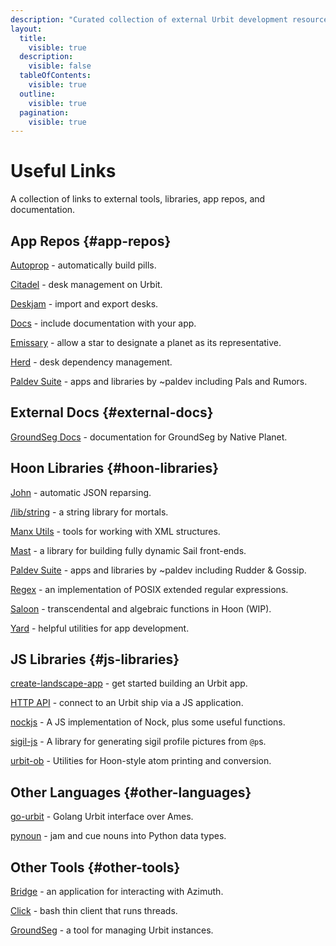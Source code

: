 ```yaml
---
description: "Curated collection of external Urbit development resources including app repositories, Hoon libraries, JavaScript packages, documentation sites, and development tools."
layout:
  title:
    visible: true
  description:
    visible: false
  tableOfContents:
    visible: true
  outline:
    visible: true
  pagination:
    visible: true
---
```


# Useful Links

A collection of links to external tools, libraries, app repos, and documentation.

## App Repos {#app-repos}

[Autoprop](https://github.com/urbit/urbit/tree/develop/pkg/autoprop) - automatically build pills.

[Citadel](https://github.com/ryjm/citadel) - desk management on Urbit.

[Deskjam](https://github.com/tinnus-napbus/deskjam) - import and export desks.

[Docs](https://github.com/tinnus-napbus/docs-app) - include documentation with your app.

[Emissary](https://github.com/sigilante/emissary) - allow a star to designate a planet as its representative.

[Herd](https://github.com/midsum-salrux/herd) - desk dependency management.

[Paldev Suite](https://github.com/Fang-/suite) - apps and libraries by ~paldev including Pals and Rumors.

## External Docs {#external-docs}

[GroundSeg Docs](https://manual.groundseg.app/) - documentation for GroundSeg by Native Planet.

## Hoon Libraries {#hoon-libraries}

[John](https://github.com/litlep-nibbyt/john) - automatic JSON reparsing.

[/lib/string](https://github.com/sigilante/string) - a string library for mortals.

[Manx Utils](https://github.com/tinnus-napbus/manx-utils) - tools for working with XML structures.

[Mast](https://github.com/R-JG/mast) - a library for building fully dynamic Sail front-ends.

[Paldev Suite](https://github.com/Fang-/suite) - apps and libraries by ~paldev including Rudder & Gossip.

[Regex](https://github.com/lynko/re.hoon) - an implementation of POSIX extended regular expressions.

[Saloon](https://github.com/sigilante/saloon) - transcendental and algebraic functions in Hoon (WIP).

[Yard](https://github.com/urbit/yard) - helpful utilities for app development.

## JS Libraries {#js-libraries}

[create-landscape-app](https://github.com/urbit/create-landscape-app) - get started building an Urbit app.

[HTTP API](https://github.com/urbit/js-http-api) - connect to an Urbit ship via a JS application.

[nockjs](https://github.com/urbit/nockjs) - A JS implementation of Nock, plus some useful functions.

[sigil-js](https://github.com/urbit/sigil-js) - A library for generating sigil profile pictures from `@p`s.

[urbit-ob](https://github.com/urbit/urbit-ob) - Utilities for Hoon-style atom printing and conversion.

## Other Languages {#other-languages}

[go-urbit](https://github.com/stephenlacy/go-urbit/) - Golang Urbit interface over Ames.

[pynoun](https://github.com/urbit/tools) - jam and cue nouns into Python data types.

## Other Tools {#other-tools}

[Bridge](https://github.com/urbit/bridge) - an application for interacting with Azimuth.

[Click](https://github.com/urbit/tools) - bash thin client that runs threads.

[GroundSeg](https://github.com/Native-Planet/GroundSeg) - a tool for managing Urbit instances.
